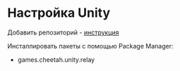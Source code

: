 # Настройка Unity
Добавить репозиторий - [инструкция](../../../../../docs/repo.md)

Инсталлировать пакеты с помощью Package Manager:
- games.cheetah.unity.relay



